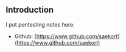 ## Introduction

I put pentesting notes here.

* Github: [https://www.github.com/saekort](https://www.github.com/saekort)
